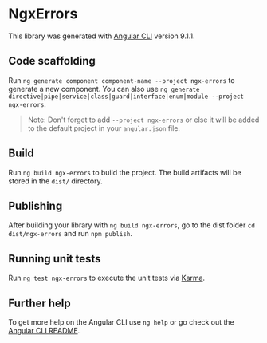 # NgxErrors

This library was generated with [Angular CLI](https://github.com/angular/angular-cli) version 9.1.1.

## Code scaffolding

Run `ng generate component component-name --project ngx-errors` to generate a new component. You can also use `ng generate directive|pipe|service|class|guard|interface|enum|module --project ngx-errors`.
> Note: Don't forget to add `--project ngx-errors` or else it will be added to the default project in your `angular.json` file. 

## Build

Run `ng build ngx-errors` to build the project. The build artifacts will be stored in the `dist/` directory.

## Publishing

After building your library with `ng build ngx-errors`, go to the dist folder `cd dist/ngx-errors` and run `npm publish`.

## Running unit tests

Run `ng test ngx-errors` to execute the unit tests via [Karma](https://karma-runner.github.io).

## Further help

To get more help on the Angular CLI use `ng help` or go check out the [Angular CLI README](https://github.com/angular/angular-cli/blob/master/README.md).
